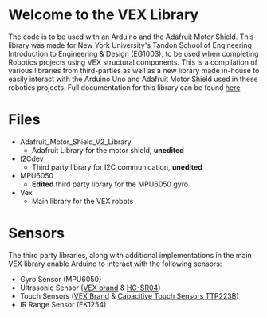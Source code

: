 # Welcome to the VEX Library

The code is to be used with an Arduino and the Adafruit Motor Shield. This library was made for New York University's Tandon School of Engineering Introduction to Engineering & Design (EG1003), to be used when completing Robotics projects using VEX structural components. This is a compilation of various libraries from third-parties as well as a new library made in-house to easily interact with the Arduino Uno and Adafruit Motor Shield used in these robotics projects. Full documentation for this library can be found [here](https://manual.eg.poly.edu/index.php/VEX_Library_Guide) 


# Files

- Adafruit_Motor_Shield_V2_Library
	- Adafruit Library for the motor shield, **unedited**
- I2Cdev
	- Third party library for I2C communication, **unedited**
- MPU6050
	- **Edited** third party library for the MPU6050 gyro
- Vex
	- Main library for the VEX robots
	
# Sensors

The third party libraries, along with additional implementations in the main VEX library enable Arduino to interact with the following sensors:

- Gyro Sensor (MPU6050)
- Ultrasonic Sensor ([VEX brand](https://www.robotshop.com/media/files/pdf/vex-ultrasonic-range-finder-insert.pdf "VEX Ultrasonic Documentation") & [HC-SR04](http://web.eece.maine.edu/~zhu/book/lab/HC-SR04%20User%20Manual.pdf "HC-SR04 Ultrasonic Documentation"))
- Touch Sensors ([VEX Brand](http://cdn.robotc.net/pdfs/natural-language/hp_touch.pdf "VEX Button Documentation") & [Capacitive Touch Sensors TTP223B](https://www.instructables.com/id/Tutorial-for-TTP223-Touch-Sensor-Module-Capacitive/ "Capactive Touch Sensor Instructable"))
- IR Range Sensor (EK1254)
